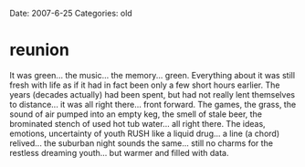 Date: 2007-6-25
Categories: old

# reunion

It was green... the music... the memory... green.  Everything about it was still fresh with life as if it had in fact been only a few short hours earlier.  The years (decades actually) had been spent, but had not really lent themselves to distance... it was all right there... front forward.  The games, the grass, the sound of air pumped into an empty keg, the smell of stale beer, the brominated stench of used hot tub water... all right there. The ideas, emotions, uncertainty of youth RUSH like a liquid drug...  a line (a chord) relived... the suburban night sounds the same... still no charms for the restless dreaming youth... but warmer and filled with data.

